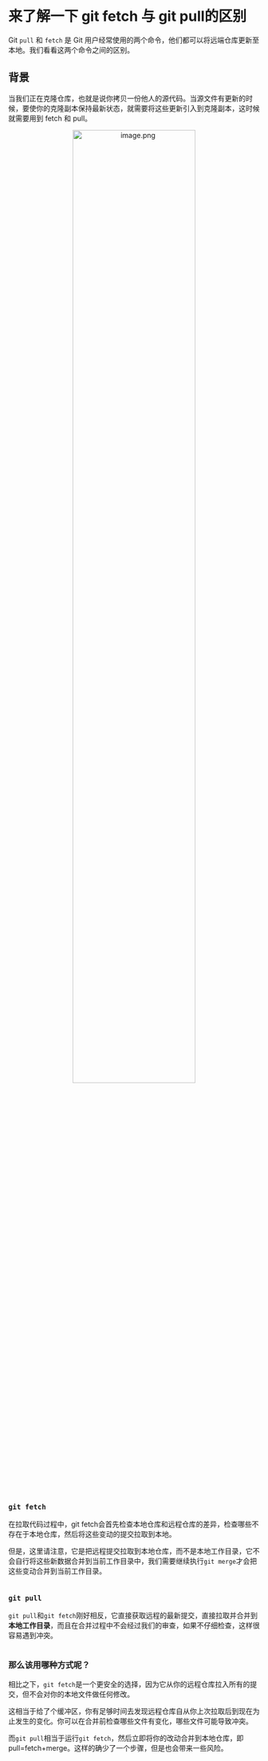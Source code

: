 # 来了解一下 git fetch 与 git pull的区别

Git `pull` 和 `fetch` 是 Git 用户经常使用的两个命令，他们都可以将远端仓库更新至本地。我们看看这两个命令之间的区别。

## 背景

当我们正在克隆仓库，也就是说你拷贝一份他人的源代码。当源文件有更新的时候，要使你的克隆副本保持最新状态，就需要将这些更新引入到克隆副本，这时候就需要用到 fetch 和 pull。

<p align=center><img src="https://cdn.yihuiblog.top/images/202301152227631.png" alt="image.png"  width="70%"/></p>

### `git fetch`

在拉取代码过程中，git fetch会首先检查本地仓库和远程仓库的差异，检查哪些不存在于本地仓库，然后将这些变动的提交拉取到本地。

但是，这里请注意，它是把远程提交拉取到本地仓库，而不是本地工作目录，它不会自行将这些新数据合并到当前工作目录中，我们需要继续执行`git merge`才会把这些变动合并到当前工作目录。

<p align=center><img src="https://p3-juejin.byteimg.com/tos-cn-i-k3u1fbpfcp/27e408700e7d42bca90be8f4ca3b8291~tplv-k3u1fbpfcp-zoom-1.image" alt=""  /></p>

### `git pull`

`git pull`和`git fetch`刚好相反，它直接获取远程的最新提交，直接拉取并合并到**本地工作目录**，而且在合并过程中不会经过我们的审查，如果不仔细检查，这样很容易遇到冲突。

<p align=center><img src="https://p3-juejin.byteimg.com/tos-cn-i-k3u1fbpfcp/68d68690d3a64544acac5e86bdddbb6d~tplv-k3u1fbpfcp-zoom-1.image" alt=""  /></p>

### 那么该用哪种方式呢？

相比之下，`git fetch`是一个更安全的选择，因为它从你的远程仓库拉入所有的提交，但不会对你的本地文件做任何修改。

这相当于给了个缓冲区，你有足够时间去发现远程仓库自从你上次拉取后到现在为止发生的变化。你可以在合并前检查哪些文件有变化，哪些文件可能导致冲突。

而`git pull`相当于运行`git fetch`，然后立即将你的改动合并到本地仓库，即pull=fetch+merge。这样的确少了一个步骤，但是也会带来一些风险。
